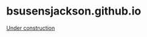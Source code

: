 bsusensjackson.github.io
========================

[Under construction](http://www.theedgeconstructionco.com/wp-content/uploads/2012/02/under_construction2.gif)
